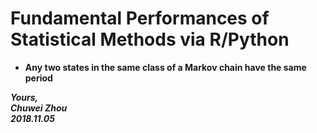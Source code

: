 # Fundamental Performances of Statistical Methods via R/Python

- **Any two states in the same class of a Markov chain have the same period**





                    
              

_**Yours,**_             
_**Chuwei Zhou**_             
_**2018.11.05**_
   


       

